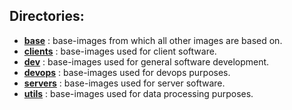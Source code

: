 ## Directories:

 - **[base](base/)**       : base-images from which all other images are based on.
 - **[clients](clients/)** : base-images used for client software.
 - **[dev](dev/)**         : base-images used for general software development.
 - **[devops](devops/)**   : base-images used for devops purposes.
 - **[servers](servers/)** : base-images used for server software.
 - **[utils](utils/)**     : base-images used for data processing purposes.
 
